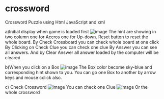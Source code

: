 # crossword
Crossword Puzzle using Html JavaScript and xml 

a)Initial display when game is loaded first
![image](https://user-images.githubusercontent.com/120040021/230702797-e35cf531-1c06-44ae-867b-8ab124545502.png)
 The hint are showing in two column one for Accros one for Up-down.
 Reset button to reset the whole board.
 By Check Crossboard you can check whole board at one click
 By Clicking on Check Clue you can check one clue
 By Answer you can see all answers.
 And by Clear Answer all answer loaded by the computer will be cleared
 
b)When you click on a Box
![image](https://user-images.githubusercontent.com/120040021/230703021-6fc601c8-9cdc-4ec4-a298-6bb7b28c7e40.png)
 The Box color become sky-blue and corresponding hint shown to you. You can go one Box to another by arrow keys and mouse cclick also.
 
c) Check Crossword
![image](https://user-images.githubusercontent.com/120040021/230703152-c55001e4-0b7e-44ab-b6e1-8081b534875d.png)
You can check one Clue
![image](https://user-images.githubusercontent.com/120040021/230703182-984c1bc7-c600-4758-b3e2-b3824e13ad18.png)
Or the whole crossword
